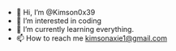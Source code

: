 - 👋 Hi, I’m @Kimson0x39
- 👀 I’m interested in coding
- 🌱 I’m currently learning everything.
- 📫 How to reach me kimsonaxie1@gmail.com

<!---
Kimson0x39/Kimson0x39 is a ✨ special ✨ repository because its `README.md` (this file) appears on your GitHub profile.
You can click the Preview link to take a look at your changes.
--->
